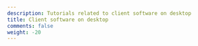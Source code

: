 ```yaml
---
description: Tutorials related to client software on desktop
title: Client software on desktop
comments: false
weight: -20
---
```

